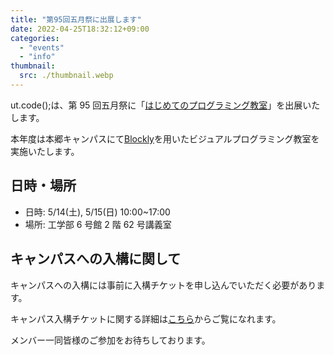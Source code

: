 ```yaml
---
title: "第95回五月祭に出展します"
date: 2022-04-25T18:32:12+09:00
categories:
  - "events"
  - "info"
thumbnail:
  src: ./thumbnail.webp
---
```


ut.code();は、第 95 回五月祭に「[はじめてのプログラミング教室](http://gogatsusai.jp/95/visitor/campus/kikaku/325)」を出展いたします。

本年度は本郷キャンパスにて[Blockly](https://developers.google.com/blockly)を用いたビジュアルプログラミング教室を実施いたします。

## 日時・場所

- 日時: 5/14(土), 5/15(日) 10:00~17:00
- 場所: 工学部 6 号館 2 階 62 号講義室

## キャンパスへの入構に関して

キャンパスへの入構には事前に入構チケットを申し込んでいただく必要があります。

キャンパス入構チケットに関する詳細は[こちら](https://gogatsusai.jp/95/visitor/entry)からご覧になれます。

メンバー一同皆様のご参加をお待ちしております。
